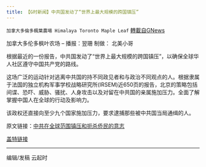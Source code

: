 ```yaml
---
title: 【G时新闻】中共国发动了“世界上最大规模的跨国镇压”
---
```

`加拿大多倫多楓葉農場 Himalaya Toronto Maple Leaf` [轉載自GNews](https://gnews.org/zh-hans/1559697/)

加拿大多伦多枫叶农场 – 播报：翌珊 制做： 北美小哥

根据最近的一份报告，中共国发动了“世界上最大规模的跨国镇压”，以确保全球华人社区遵守中国共产党的路线。

这场广泛的运动针对逃离中共国的持不同政见者和与政治不同观点的人。根据隶属于法国的独立机构军事学校战略研究所(IRSEM)近650页的报告，北京的策略包括间谍、恐吓、威胁、骚扰、人身攻击以及对留在中共国的亲属施加压力。全面了解掌握中国人在全球的行动及影响力。

该政权还直接向至少九个国家施加压力，要求逮捕那些被中共国当局通缉的人。

原文链接：[中共在全球范围镇压和扼杀侨民的意志](https://gnews.org/zh-hans/1558377/)

[盖特链接](https://gettr.com/post/pce6jz60f7)

* * *

编辑/发稿 云起时
